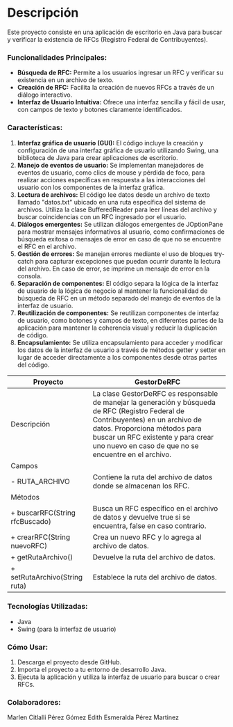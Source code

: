<h1> Descripción</h1>

Este proyecto consiste en una aplicación de escritorio en Java para buscar y verificar la existencia de RFCs (Registro Federal de Contribuyentes). 

### Funcionalidades Principales:
- **Búsqueda de RFC:** Permite a los usuarios ingresar un RFC y verificar su existencia en un archivo de texto.
- **Creación de RFC:** Facilita la creación de nuevos RFCs a través de un diálogo interactivo.
- **Interfaz de Usuario Intuitiva:** Ofrece una interfaz sencilla y fácil de usar, con campos de texto y botones claramente identificados.

### Características:
1. **Interfaz gráfica de usuario (GUI):** El código incluye la creación y configuración de una interfaz gráfica de usuario utilizando Swing, una biblioteca de Java para crear aplicaciones de escritorio.
2. **Manejo de eventos de usuario:** Se implementan manejadores de eventos de usuario, como clics de mouse y pérdida de foco, para realizar acciones específicas en respuesta a las interacciones del usuario con los componentes de la interfaz gráfica.
3. **Lectura de archivos:** El código lee datos desde un archivo de texto llamado "datos.txt" ubicado en una ruta específica del sistema de archivos. Utiliza la clase BufferedReader para leer líneas del archivo y buscar coincidencias con un RFC ingresado por el usuario.
4. **Diálogos emergentes:** Se utilizan diálogos emergentes de JOptionPane para mostrar mensajes informativos al usuario, como confirmaciones de búsqueda exitosa o mensajes de error en caso de que no se encuentre el RFC en el archivo.
5. **Gestión de errores:** Se manejan errores mediante el uso de bloques try-catch para capturar excepciones que puedan ocurrir durante la lectura del archivo. En caso de error, se imprime un mensaje de error en la consola.
6. **Separación de componentes:** El código separa la lógica de la interfaz de usuario de la lógica de negocio al mantener la funcionalidad de búsqueda de RFC en un método separado del manejo de eventos de la interfaz de usuario.
7. **Reutilización de componentes:** Se reutilizan componentes de interfaz de usuario, como botones y campos de texto, en diferentes partes de la aplicación para mantener la coherencia visual y reducir la duplicación de código.
8. **Encapsulamiento:** Se utiliza encapsulamiento para acceder y modificar los datos de la interfaz de usuario a través de métodos getter y setter en lugar de acceder directamente a los componentes desde otras partes del código.

| Proyecto       | GestorDeRFC                                              |
|----------------|----------------------------------------------------------|
| Descripción    | La clase GestorDeRFC es responsable de manejar la generación y búsqueda de RFC (Registro Federal de Contribuyentes) en un archivo de datos. Proporciona métodos para buscar un RFC existente y para crear uno nuevo en caso de que no se encuentre en el archivo. |
| Campos         |                                                              |
| - RUTA_ARCHIVO | Contiene la ruta del archivo de datos donde se almacenan los RFC. |
| Métodos        |                                                              |
| + buscarRFC(String rfcBuscado) | Busca un RFC específico en el archivo de datos y devuelve true si se encuentra, false en caso contrario. |
| + crearRFC(String nuevoRFC)     | Crea un nuevo RFC y lo agrega al archivo de datos.         |
| + getRutaArchivo()              | Devuelve la ruta del archivo de datos.                     |
| + setRutaArchivo(String ruta)   | Establece la ruta del archivo de datos.                    |

### Tecnologías Utilizadas:
- Java
- Swing (para la interfaz de usuario)

### Cómo Usar:
1. Descarga el proyecto desde GitHub.
2. Importa el proyecto a tu entorno de desarrollo Java.
3. Ejecuta la aplicación y utiliza la interfaz de usuario para buscar o crear RFCs.


### Colaboradores: 
Marlen Citlalli Pérez Gómez
Edith Esmeralda Pérez Martinez


